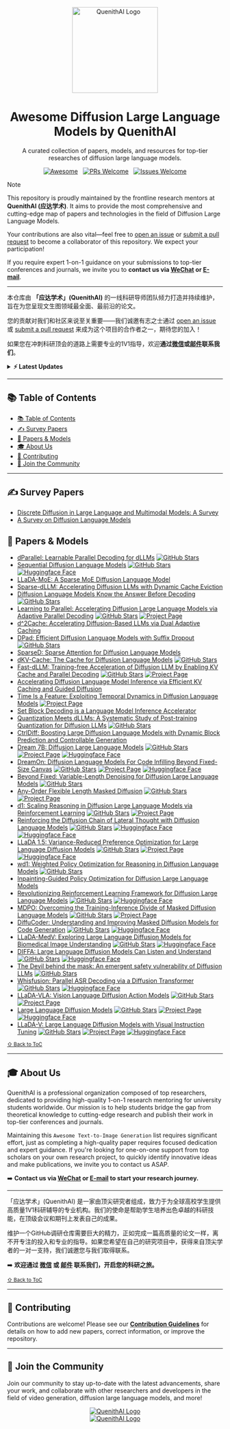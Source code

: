 <div align="center">
  <a href="YOUR_OFFICIAL_WEBSITE_URL">
    <img src="assets/logo_run_cn.png" alt="QuenithAI Logo" width="200" height="200">
  </a>
</div>

<div align="center">
  <h1>Awesome Diffusion Large Language Models by QuenithAI</h1>
  <p>A curated collection of papers, models, and resources for top-tier researches of diffusion large language models.</p>
  <p>
    <a href="https://awesome.re"><img src="https://awesome.re/badge.svg" alt="Awesome"></a>
    &nbsp;
    <a href="https://github.com/QuenithAI/Diffusion-Large-Language-Models-Paper-List/pulls"><img src="https://img.shields.io/badge/PRs-Welcome-brightgreen.svg?style=flat-square" alt="PRs Welcome"></a>
    &nbsp;
    <a href="https://github.com/QuenithAI/Diffusion-Large-Language-Models-Paper-List/issues"><img src="https://img.shields.io/badge/Issues-Welcome-orange?style=flat-square" alt="Issues Welcome"></a>
  </p>
</div>

> [!NOTE]
> This repository is proudly maintained by the frontline research mentors at **QuenithAI (应达学术)**. It aims to provide the most comprehensive and cutting-edge map of papers and technologies in the field of Diffusion Large Language Models.
>
> Your contributions are also vital—feel free to [open an issue](https://github.com/QuenithAI/Diffusion-Large-Language-Models-Paper-List/issues) or [submit a pull request](https://github.com/QuenithAI/Diffusion-Large-Language-Models-Paper-List/pulls) to become a collaborator of this repository. We expect your participation!
> 
>  If you require expert 1-on-1 guidance on your submissions to top-tier conferences and journals, we invite you to **contact us via [WeChat](assets/wechat.jpg) or [E-mail]((mailto:christzhaung@gmail.com))**.
>
>
> ---
>
> 本仓库由 **「应达学术」(QuenithAI)** 的一线科研导师团队倾力打造并持续维护，旨在为您呈现文生图领域最全面、最前沿的论文。
>
> 您的贡献对我们和社区来说至关重要——我们诚邀有志之士通过 [open an issue](https://github.com/QuenithAI/T2I-Generation-Paper-List/issues) 或 [submit a pull request](https://github.com/QuenithAI/T2I-Generation-Paper-List/pulls) 来成为这个项目的合作者之一，期待您的加入！
> 
> 如果您在冲刺科研顶会的道路上需要专业的1V1指导，欢迎**通过[微信](assets/wechat.jpg)或[邮件](mailto:christzhaung@gmail.com)联系我们**。


<details>
<summary><strong>⚡ Latest Updates</strong></summary>

- **(Sep 17th, 2025)**: Initial update of the repository.

</details>

---

## <span id="contents">📚 Table of Contents</span>
- [📚 Table of Contents](#-table-of-contents)
- [✍️ Survey Papers](#️-survey-papers)
- [📜 Papers \& Models](#-papers--models)
- [🎓 About Us](#-about-us)
- [🤝 Contributing](#-contributing)
- [💬 Join the Community](#-join-the-community)

---

## <span id="survey">✍️ Survey Papers</span>

- [Discrete Diffusion in Large Language and Multimodal Models: A Survey](https://arxiv.org/abs/2506.13759)
- [A Survey on Diffusion Language Models](https://arxiv.org/abs/2508.10875)


## <span id="papers">📜 Papers & Models</span>

- [dParallel: Learnable Parallel Decoding for dLLMs](https://arxiv.org/abs/2509.26488) [![GitHub Stars](https://img.shields.io/github/stars/czg1225/dParallel?style=social)](https://github.com/czg1225/dParallel)
- [Sequential Diffusion Language Models](https://arxiv.org/abs/2509.24007) [![GitHub Stars](https://img.shields.io/github/stars/OpenGVLab/SDLM?style=social)](https://github.com/OpenGVLab/SDLM)  [![Huggingface Face](https://img.shields.io/badge/Hugging-Face-orange?logo=website)](https://huggingface.co/OpenGVLab/SDLM-3B-D4)
- [LLaDA-MoE: A Sparse MoE Diffusion Language Model](https://huggingface.co/papers/2509.24389)
- [Sparse-dLLM: Accelerating Diffusion LLMs with Dynamic Cache Eviction](https://arxiv.org/abs/2508.02558)
- [Diffusion Language Models Know the Answer Before Decoding](https://arxiv.org/abs/2508.19982) [![GitHub Stars](https://img.shields.io/github/stars/pixeli99/Prophet?style=social)](https://github.com/pixeli99/Prophet)
- [Learning to Parallel: Accelerating Diffusion Large Language Models via Adaptive Parallel Decoding](https://arxiv.org/abs/2509.25188) [![GitHub Stars](https://img.shields.io/github/stars/ims-kdks/Learning-to-Parallel-Decoding?style=social)](https://github.com/ims-kdks/Learning-to-Parallel-Decoding)  [![Project Page](https://img.shields.io/badge/Project-Page-blue?logo=website)](https://ims-kdks.github.io/learning-to-parallel/)
- [d^2Cache: Accelerating Diffusion-Based LLMs via Dual Adaptive Caching](https://arxiv.org/abs/2509.23094)
- [DPad: Efficient Diffusion Language Models with Suffix Dropout](https://arxiv.org/abs/2508.14148) [![GitHub Stars](https://img.shields.io/github/stars/Crys-Chen/DPad?style=social)](https://github.com/Crys-Chen/DPad)
- [SparseD: Sparse Attention for Diffusion Language Models](https://arxiv.org/abs/2509.24014)
- [dKV-Cache: The Cache for Diffusion Language Models](https://arxiv.org/abs/2505.15781) [![GitHub Stars](https://img.shields.io/github/stars/horseee/dKV-Cache?style=social)](https://github.com/horseee/dKV-Cache)
- [Fast-dLLM: Training-free Acceleration of Diffusion LLM by Enabling KV Cache and Parallel Decoding](https://arxiv.org/abs/2505.22618) [![GitHub Stars](https://img.shields.io/github/stars/NVlabs/Fast-dLLM?style=social)](https://github.com/NVlabs/Fast-dLLM)  [![Project Page](https://img.shields.io/badge/Project-Page-blue?logo=website)](https://nvlabs.github.io/Fast-dLLM/)
- [Accelerating Diffusion Language Model Inference via Efficient KV Caching and Guided Diffusion](https://arxiv.org/abs/2505.21467)
- [Time Is a Feature: Exploiting Temporal Dynamics in Diffusion Language Models](https://arxiv.org/abs/2508.09138)  [![Project Page](https://img.shields.io/badge/Project-Page-blue?logo=website)](https://aim-uofa.github.io/dLLM-MidTruth/)
- [Set Block Decoding is a Language Model Inference Accelerator](https://arxiv.org/abs/2509.04185)
- [Quantization Meets dLLMs: A Systematic Study of Post-training Quantization for Diffusion LLMs](https://arxiv.org/abs/2508.14896) [![GitHub Stars](https://img.shields.io/github/stars/FelixMessi/QDLM?style=social)](https://github.com/FelixMessi/QDLM)
- [CtrlDiff: Boosting Large Diffusion Language Models with Dynamic Block Prediction and Controllable Generation](https://arxiv.org/abs/2505.14455)
- [Dream 7B: Diffusion Large Language Models](https://arxiv.org/abs/2508.15487) [![GitHub Stars](https://img.shields.io/github/stars/DreamLM/DreamOn?style=social)](https://github.com/DreamLM/Dream)   [![Project Page](https://img.shields.io/badge/Project-Page-blue?logo=website)](https://hkunlp.github.io/blog/2025/dream/) [![Huggingface Face](https://img.shields.io/badge/Hugging-Face-orange?logo=website)](https://huggingface.co/Dream-org/Dream-v0-Base-7B)
- [DreamOn: Diffusion Language Models For Code Infilling Beyond Fixed-Size Canvas](https://hkunlp.github.io/blog/2025/dreamon/) [![GitHub Stars](https://img.shields.io/github/stars/DreamLM/DreamOn?style=social)](https://github.com/DreamLM/DreamOn)   [![Project Page](https://img.shields.io/badge/Project-Page-blue?logo=website)](https://hkunlp.github.io/blog/2025/dreamon/) [![Huggingface Face](https://img.shields.io/badge/Hugging-Face-orange?logo=website)](https://huggingface.co/Dream-org/DreamOn-v0-7B)
- [Beyond Fixed: Variable-Length Denoising for Diffusion Large Language Models](https://arxiv.org/abs/2508.00819) [![GitHub Stars](https://img.shields.io/github/stars/Li-Jinsong/DAEDAL?style=social)](https://github.com/Li-Jinsong/DAEDAL)
- [Any-Order Flexible Length Masked Diffusion](https://arxiv.org/abs/2509.01025) [![GitHub Stars](https://img.shields.io/github/stars/brianlck/FlexMDM?style=social)](https://github.com/brianlck/FlexMDM)   [![Project Page](https://img.shields.io/badge/Project-Page-blue?logo=website)](https://flexmdm.github.io)
- [d1: Scaling Reasoning in Diffusion Large Language Models via Reinforcement Learning](https://arxiv.org/abs/2504.12216) [![GitHub Stars](https://img.shields.io/github/stars/dllm-reasoning/d1?style=social)](https://github.com/dllm-reasoning/d1)   [![Project Page](https://img.shields.io/badge/Project-Page-blue?logo=website)](https://dllm-reasoning.github.io)
- [Reinforcing the Diffusion Chain of Lateral Thought with Diffusion Language Models](https://arxiv.org/abs/2505.10446) [![GitHub Stars](https://img.shields.io/github/stars/maple-research-lab/LLaDOU?style=social)](https://github.com/maple-research-lab/LLaDOU)   [![Huggingface Face](https://img.shields.io/badge/Hugging-Face-orange?logo=website)](https://huggingface.co/maple-research-lab/LLaDOU-v0-Math) [![Huggingface Face](https://img.shields.io/badge/Hugging-Face-orange?logo=website)](https://huggingface.co/maple-research-lab/LLaDOU-v0-Code)
- [LLaDA 1.5: Variance-Reduced Preference Optimization for Large Language Diffusion Models](https://arxiv.org/abs/2505.19223) [![GitHub Stars](https://img.shields.io/github/stars/ML-GSAI/LLaDA-1.5?style=social)](https://github.com/ML-GSAI/LLaDA-1.5)   [![Project Page](https://img.shields.io/badge/Project-Page-blue?logo=website)](https://ml-gsai.github.io/LLaDA-1.5-Demo/) [![Huggingface Face](https://img.shields.io/badge/Hugging-Face-orange?logo=website)](https://huggingface.co/GSAI-ML/LLaDA-1.5)
- [wd1: Weighted Policy Optimization for Reasoning in Diffusion Language Models](https://arxiv.org/abs/2507.08838) [![GitHub Stars](https://img.shields.io/github/stars/xiaohangt/wd1?style=social)](https://github.com/xiaohangt/wd1)
- [Inpainting-Guided Policy Optimization for Diffusion Large Language Models](https://arxiv.org/abs/2509.10396)
- [Revolutionizing Reinforcement Learning Framework for Diffusion Large Language Models](https://arxiv.org/abs/2509.06949) [![GitHub Stars](https://img.shields.io/github/stars/Gen-Verse/dLLM-RL?style=social)](https://github.com/Gen-Verse/dLLM-RL)   [![Huggingface Face](https://img.shields.io/badge/Hugging-Face-orange?logo=website)](https://huggingface.co/Gen-Verse/TraDo-8B-Instruct)
- [MDPO: Overcoming the Training-Inference Divide of Masked Diffusion Language Models](https://arxiv.org/abs/2508.13148) [![GitHub Stars](https://img.shields.io/github/stars/autonomousvision/mdpo?style=social)](https://github.com/autonomousvision/mdpo)   [![Project Page](https://img.shields.io/badge/Project-Page-blue?logo=website)](https://cli212.github.io/MDPO)
- [DiffuCoder: Understanding and Improving Masked Diffusion Models for Code Generation](https://arxiv.org/abs/2506.20639) [![GitHub Stars](https://img.shields.io/github/stars/apple/ml-diffucoder?style=social)](https://github.com/apple/ml-diffucoder)   [![Huggingface Face](https://img.shields.io/badge/Hugging-Face-orange?logo=website)](https://huggingface.co/apple/DiffuCoder-7B-cpGRPO)
- [LLaDA-MedV: Exploring Large Language Diffusion Models for Biomedical Image Understanding](https://arxiv.org/abs/2508.01617) [![GitHub Stars](https://img.shields.io/github/stars/LLM-VLM-GSL/LLaDA-MedV?style=social)](https://github.com/LLM-VLM-GSL/LLaDA-MedV)   [![Huggingface Face](https://img.shields.io/badge/Hugging-Face-orange?logo=website)](https://huggingface.co/XZDong123/LLaDA-MedV)
- [DIFFA: Large Language Diffusion Models Can Listen and Understand](https://arxiv.org/abs/2507.18452) [![GitHub Stars](https://img.shields.io/github/stars/NKU-HLT/DIFFA?style=social)](https://github.com/NKU-HLT/DIFFA)   [![Huggingface Face](https://img.shields.io/badge/Hugging-Face-orange?logo=website)](https://huggingface.co/zhoujiaming777/DIFFA)
- [The Devil behind the mask: An emergent safety vulnerability of Diffusion LLMs](https://arxiv.org/abs/2507.11097) [![GitHub Stars](https://img.shields.io/github/stars/ZichenWen1/DIJA?style=social)](https://github.com/ZichenWen1/DIJA)
- [Whisfusion: Parallel ASR Decoding via a Diffusion Transformer](https://arxiv.org/abs/2508.07048) [![GitHub Stars](https://img.shields.io/github/stars/taeyoun811/Whisfusion?style=social)](https://github.com/taeyoun811/Whisfusion)   [![Huggingface Face](https://img.shields.io/badge/Hugging-Face-orange?logo=website)](https://huggingface.co/taeyoun811/whisfusion)
- [LLaDA-VLA: Vision Language Diffusion Action Models](https://arxiv.org/abs/2509.06932) [![GitHub Stars](https://img.shields.io/github/stars/wenyuqing/llada-vla?style=social)](https://github.com/wenyuqing/llada-vla)   [![Project Page](https://img.shields.io/badge/Project-Page-blue?logo=website)](https://wenyuqing.github.io/llada-vla)
- [Large Language Diffusion Models](https://arxiv.org/abs/2502.09992) [![GitHub Stars](https://img.shields.io/github/stars/ML-GSAI/LLaDA?style=social)](https://github.com/ML-GSAI/LLaDA) [![Project Page](https://img.shields.io/badge/Project-Page-blue?logo=website)](https://ml-gsai.github.io/LLaDA-demo/) [![Huggingface Face](https://img.shields.io/badge/Hugging-Face-orange?logo=website)](https://huggingface.co/GSAI-ML/LLaDA-8B-Instruct)
- [LLaDA-V: Large Language Diffusion Models with Visual Instruction Tuning](https://arxiv.org/abs/2505.16933) [![GitHub Stars](https://img.shields.io/github/stars/ML-GSAI/LLaDA-V?style=social)](https://github.com/ML-GSAI/LLaDA-V) [![Project Page](https://img.shields.io/badge/Project-Page-blue?logo=website)](https://ml-gsai.github.io/LLaDA-V-demo/) [![Huggingface Face](https://img.shields.io/badge/Hugging-Face-orange?logo=website)](https://huggingface.co/GSAI-ML/LLaDA-V)



[<small>⇧ Back to ToC</small>](#contents)



---


## <span id="about-us">🎓 About Us</span>

QuenithAI is a professional organization composed of top researchers, dedicated to providing high-quality 1-on-1 research mentoring for university students worldwide. Our mission is to help students bridge the gap from theoretical knowledge to cutting-edge research and publish their work in top-tier conferences and journals.

Maintaining this `Awesome Text-to-Image Generation` list requires significant effort, just as completing a high-quality paper requires focused dedication and expert guidance. If you're looking for one-on-one support from top scholars on your own research project, to quickly identify innovative ideas and make publications, we invite you to contact us ASAP.

➡️ **Contact us via [WeChat](assets/wechat.jpg) or [E-mail](mailto:your.email@example.com) to start your research journey.**

---

「应达学术」(QuenithAI) 是一家由顶尖研究者组成，致力于为全球高校学生提供高质量1V1科研辅导的专业机构。我们的使命是帮助学生培养出色卓越的科研技能，在顶级会议和期刊上发表自己的成果。

维护一个GitHub调研仓库需要巨大的精力，正如完成一篇高质量的论文一样，离不开专注的投入和专业的指导。如果您希望在自己的研究项目中，获得来自顶尖学者的一对一支持，我们诚邀您与我们取得联系。

➡️ **欢迎通过 [微信](assets/wechat.jpg) 或 [邮件](mailto:your.email@example.com) 联系我们，开启您的科研之旅。**


[<small>⇧ Back to ToC</small>](#contents)

---



## <span id="contributing">🤝 Contributing</span>

Contributions are welcome! Please see our [**Contribution Guidelines**](CONTRIBUTING.md) for details on how to add new papers, correct information, or improve the repository.


---


## <span id="community">💬 Join the Community</span>

Join our community to stay up-to-date with the latest advancements, share your work, and collaborate with other researchers and developers in the field of video generation, diffusion large language models, and more!

<div align="center">
  <a href="YOUR_OFFICIAL_WEBSITE_URL">
    <img src="assets/dllm-group.png" alt="QuenithAI Logo">
  </a>
</div>

<div align="center">
  <a href="YOUR_OFFICIAL_WEBSITE_URL">
    <img src="assets/video-generation-group.png" alt="QuenithAI Logo">
  </a>
</div>